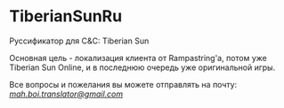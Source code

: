 # TiberianSunRu
Руссификатор для C&amp;C: Tiberian Sun

Основная цель - локализация клиента от Rampastring'а, потом уже Tiberian Sun Online, и в последнюю очередь уже оригинальной игры.

Все вопросы и пожелания вы можете отправлять на почту: *mah.boi.translator@gmail.com*